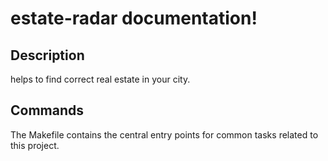 # estate-radar documentation!

## Description

helps to find correct real estate in your city.

## Commands

The Makefile contains the central entry points for common tasks related to this project.


